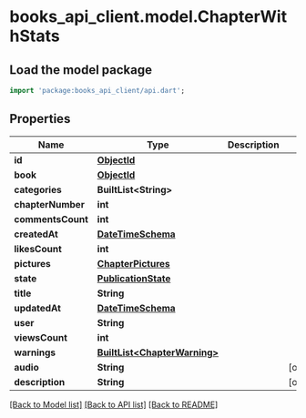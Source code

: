 # books_api_client.model.ChapterWithStats

## Load the model package
```dart
import 'package:books_api_client/api.dart';
```

## Properties
Name | Type | Description | Notes
------------ | ------------- | ------------- | -------------
**id** | [**ObjectId**](ObjectId.md) |  | 
**book** | [**ObjectId**](ObjectId.md) |  | 
**categories** | **BuiltList&lt;String&gt;** |  | 
**chapterNumber** | **int** |  | 
**commentsCount** | **int** |  | 
**createdAt** | [**DateTimeSchema**](DateTimeSchema.md) |  | 
**likesCount** | **int** |  | 
**pictures** | [**ChapterPictures**](ChapterPictures.md) |  | 
**state** | [**PublicationState**](PublicationState.md) |  | 
**title** | **String** |  | 
**updatedAt** | [**DateTimeSchema**](DateTimeSchema.md) |  | 
**user** | **String** |  | 
**viewsCount** | **int** |  | 
**warnings** | [**BuiltList&lt;ChapterWarning&gt;**](ChapterWarning.md) |  | 
**audio** | **String** |  | [optional] 
**description** | **String** |  | [optional] 

[[Back to Model list]](../README.md#documentation-for-models) [[Back to API list]](../README.md#documentation-for-api-endpoints) [[Back to README]](../README.md)


